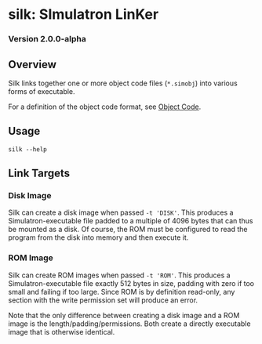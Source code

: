 # silk: SImulatron LinKer
### Version 2.0.0-alpha

## Overview
Silk links together one or more object code files (`*.simobj`) into various forms of executable.

For a definition of the object code format, see [Object Code](../../Documentation/object-code.md).

## Usage
`silk --help`

## Link Targets
### Disk Image
Silk can create a disk image when passed `-t 'DISK'`. This produces a Simulatron-executable file padded to a multiple of 4096 bytes that can thus be mounted as a disk. Of course, the ROM must be configured to read the program from the disk into memory and then execute it.

### ROM Image
Silk can create ROM images when passed `-t 'ROM'`. This produces a Simulatron-executable file exactly 512 bytes in size, padding with zero if too small and failing if too large. Since ROM is by definition read-only, any section with the write permission set will produce an error.

Note that the only difference between creating a disk image and a ROM image is the length/padding/permissions. Both create a directly executable image that is otherwise identical.
